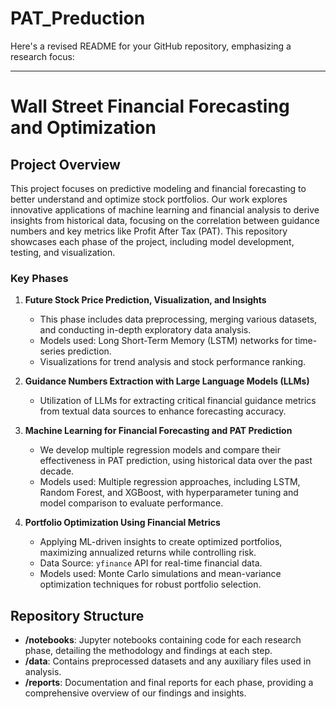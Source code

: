 # PAT_Preduction
Here's a revised README for your GitHub repository, emphasizing a research focus:

---

# Wall Street Financial Forecasting and Optimization

## Project Overview

This project focuses on predictive modeling and financial forecasting to better understand and optimize stock portfolios. Our work explores innovative applications of machine learning and financial analysis to derive insights from historical data, focusing on the correlation between guidance numbers and key metrics like Profit After Tax (PAT). This repository showcases each phase of the project, including model development, testing, and visualization.

### Key Phases

1. **Future Stock Price Prediction, Visualization, and Insights**  
   - This phase includes data preprocessing, merging various datasets, and conducting in-depth exploratory data analysis.
   - Models used: Long Short-Term Memory (LSTM) networks for time-series prediction.
   - Visualizations for trend analysis and stock performance ranking.

2. **Guidance Numbers Extraction with Large Language Models (LLMs)**
   - Utilization of LLMs for extracting critical financial guidance metrics from textual data sources to enhance forecasting accuracy.

3. **Machine Learning for Financial Forecasting and PAT Prediction**
   - We develop multiple regression models and compare their effectiveness in PAT prediction, using historical data over the past decade.
   - Models used: Multiple regression approaches, including LSTM, Random Forest, and XGBoost, with hyperparameter tuning and model comparison to evaluate performance.

4. **Portfolio Optimization Using Financial Metrics**
   - Applying ML-driven insights to create optimized portfolios, maximizing annualized returns while controlling risk.
   - Data Source: `yfinance` API for real-time financial data.
   - Models used: Monte Carlo simulations and mean-variance optimization techniques for robust portfolio selection.

## Repository Structure

- **/notebooks**: Jupyter notebooks containing code for each research phase, detailing the methodology and findings at each step.
- **/data**: Contains preprocessed datasets and any auxiliary files used in analysis.
- **/reports**: Documentation and final reports for each phase, providing a comprehensive overview of our findings and insights.


